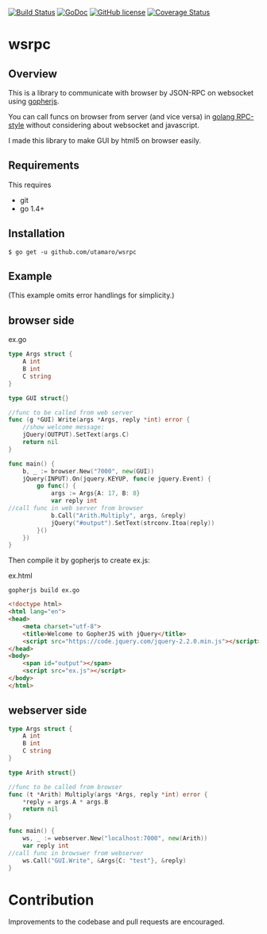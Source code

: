 [![Build Status](https://travis-ci.org/utamaro/wsrpc.svg?branch=master)](https://travis-ci.org/utamaro/wsrpc)
[![GoDoc](https://godoc.org/github.com/utamaro/wsrpc?status.svg)](https://godoc.org/github.com/utamaro/wsrpc)
[![GitHub license](https://img.shields.io/badge/license-MIT-blue.svg)](https://raw.githubusercontent.com/utamaro/wsrpc/master/LICENSE)
[![Coverage Status](https://coveralls.io/repos/utamaro/wsrpc/badge.svg?branch=master)](https://coveralls.io/r/utamaro/wsrpc?branch=master)


# wsrpc

## Overview

This is a library to communicate with browser by JSON-RPC on websocket using
[gopherjs](https://github.com/gopherjs/gopherjs).

You can call funcs on browser from server (and vice versa) in [golang RPC-style](https://golang.org/pkg/net/rpc/) without considering about websocket and javascript.

I made this library to make GUI by html5 on browser easily.


## Requirements

This requires

* git
* go 1.4+


## Installation

    $ go get -u github.com/utamaro/wsrpc


## Example
(This example omits error handlings for simplicity.)

## browser side

ex.go

```go
type Args struct {
	A int
	B int
	C string
}

type GUI struct{}

//func to be called from web server
func (g *GUI) Write(args *Args, reply *int) error {
	//show welcome message:
	jQuery(OUTPUT).SetText(args.C)
	return nil
}

func main() {
	b, _ := browser.New("7000", new(GUI))
	jQuery(INPUT).On(jquery.KEYUP, func(e jquery.Event) {
		go func() {
			args := Args{A: 17, B: 8}
			var reply int
//call func in web server from browser 
			b.Call("Arith.Multiply", args, &reply)
			jQuery("#output").SetText(strconv.Itoa(reply))
		}()
	})
}
```

Then compile it by gopherjs to create ex.js:

ex.html
```
gopherjs build ex.go
```


```html
<!doctype html>
<html lang="en">
<head>
    <meta charset="utf-8">
    <title>Welcome to GopherJS with jQuery</title>
    <script src="https://code.jquery.com/jquery-2.2.0.min.js"></script>
</head>
<body>
    <span id="output"></span>
    <script src="ex.js"></script>
</body>
</html>
```

## webserver side

```go
type Args struct {
	A int
	B int
	C string
}

type Arith struct{}

//func to be called from browser
func (t *Arith) Multiply(args *Args, reply *int) error {
	*reply = args.A * args.B
	return nil
}

func main() {
	ws, _ := webserver.New("localhost:7000", new(Arith))
	var reply int
//call func in browswer from webserver 
	ws.Call("GUI.Write", &Args{C: "test"}, &reply)
}
```


# Contribution
Improvements to the codebase and pull requests are encouraged.


